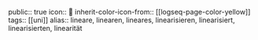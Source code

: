 public:: true
icon:: 📏
inherit-color-icon-from:: [[logseq-page-color-yellow]]
tags:: [[uni]] 
alias:: lineare, linearen, lineares, linearisieren, linearisiert, linearisierten, linearität
